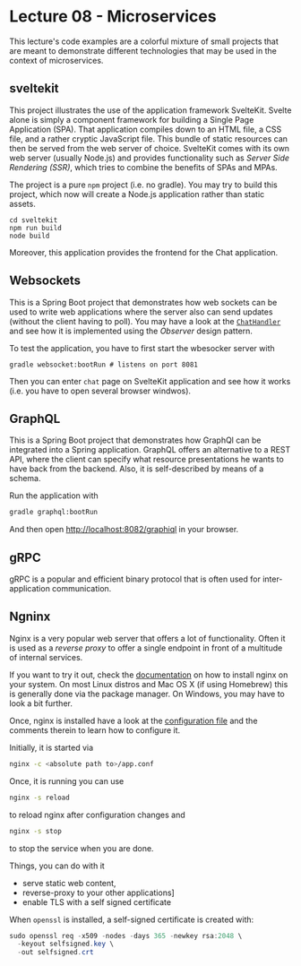 # Lecture 08 - Microservices

This lecture's code examples are a colorful mixture of small projects
that are meant to demonstrate different technologies that may be used 
in the context of microservices.

## sveltekit

This project illustrates the use of the application framework SvelteKit.
Svelte alone is simply a component framework for building a Single Page Application (SPA).
That application compiles down to an HTML file, a CSS file, and a rather cryptic JavaScript file.
This bundle of static resources can then be served from the web server of choice.
SvelteKit comes with its own web server (usually Node.js) and provides functionality
such as _Server Side Rendering (SSR)_, which tries to combine the benefits of SPAs and MPAs.

The project is a pure `npm` project (i.e. no gradle).
You may try to build this project, which now will create a Node.js application
rather than static assets.

```shell
cd sveltekit
npm run build
node build
```

Moreover, this application provides the frontend for the Chat application.

## Websockets

This is a Spring Boot project that demonstrates how web sockets can be used 
to write web applications where the server also can send updates (without the client having to poll).
You may have a look at the [`ChatHandler`](websocket/src/main/java/no/hvl/dat250/l07/websocket/ChatHandler.java)
and see how it is implemented using the _Observer_ design pattern.

To test the application, you have to first start the wbesocker server with
```shell
gradle websocket:bootRun # listens on port 8081
```

Then you can enter `chat` page on SvelteKit application and see how it works (i.e. you have to open several browser windwos).


## GraphQL

This is a Spring Boot project that demonstrates how GraphQl can be integrated
into a Spring application. GraphQL offers an alternative to a REST
API, where the client can specify what resource presentations he wants to have back
from the backend. Also, it is self-described by means of a schema.

Run the application with
```bash 
gradle graphql:bootRun
```

And then open <http://localhost:8082/graphiql> in your browser.

## gRPC

gRPC is a popular and efficient binary protocol that is often used for
inter-application communication. 


## Ngninx

Nginx is a very popular web server that offers a lot of functionality.
Often it is used as a _reverse proxy_ to offer a single endpoint in front of a multitude 
of internal services.

If you want to try it out, check the [documentation](https://nginx.org/en/docs/install.html)
on how to install nginx on your system. On most Linux distros and Mac OS X (if using Homebrew) this is generally
done via the package manager. On Windows, you may have to look a bit further.

Once, nginx is installed have a look at the [configuration file](ngninx/app.conf) and the 
comments therein to learn how to configure it.

Initially, it is started via

```bash
nginx -c <absolute path to>/app.conf
```

Once, it is running you can use 
```bash
nginx -s reload
```
to reload nginx after configuration changes and
```bash
nginx -s stop
```
to stop the service when you are done.

Things, you can do with it
- serve static web content,
- reverse-proxy to your other applications]
- enable TLS with a self signed certificate

When `openssl` is installed, a self-signed certificate is created with:
```java
sudo openssl req -x509 -nodes -days 365 -newkey rsa:2048 \
  -keyout selfsigned.key \
  -out selfsigned.crt
```

